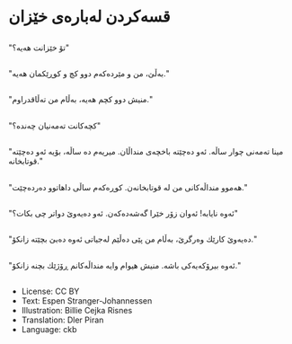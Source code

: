 # قسه‌كردن له‌باره‌ی خێزان

##
"تۆ خێزانت هه‌یه‌؟"

##
"به‌ڵێ، من و مێرده‌كه‌م دوو كچ و كوڕێكمان هه‌یه‌."

##
"منیش دوو كچم هه‌یه‌، به‌ڵام من ته‌ڵاقدراوم."

##
"كچه‌كانت ته‌مه‌نیان چه‌نده‌؟"

##
"مینا ته‌مه‌نی چوار ساڵه‌. ئه‌و ده‌چێته‌ باخچه‌ی منداڵان. میریه‌م ده‌ ساڵه‌، بۆیه‌ ئه‌و ده‌چێته‌ قوتابخانه‌."

##
"هه‌موو منداڵه‌كانی من له‌ قوتابخانه‌ن. كوڕه‌كه‌م ساڵی داهاتوو ده‌رده‌چێت."

##
"ئه‌وه‌ نایابه‌! ئه‌وان زۆر خێرا گه‌شه‌ده‌كه‌ن. ئه‌و ده‌یه‌وێ دواتر چی بكات؟"

##
"ده‌یه‌وێ كارێك وه‌رگرێ، به‌ڵام من پێی ده‌ڵێم له‌جیاتی ئه‌وه‌ ده‌بێ بچێته‌ زانكۆ."

##
"ئه‌وه‌ بیرۆكه‌یه‌كی باشه‌. منیش هیوام وایه‌ منداڵه‌كانم ڕۆژێك بچنه‌ زانكۆ."

##
* License: CC BY
* Text: Espen Stranger-Johannessen
* Illustration: Billie Cejka Risnes
* Translation: Dler Piran
* Language: ckb
